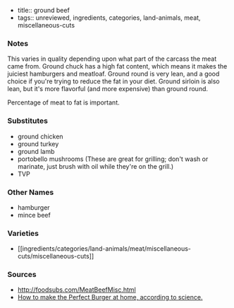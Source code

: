 - title:: ground beef
- tags:: unreviewed, ingredients, categories, land-animals, meat, miscellaneous-cuts
### Notes
This varies in quality depending upon what part of the carcass the meat came from. Ground chuck has a high fat content, which means it makes the juiciest hamburgers and meatloaf. Ground round is very lean, and a good choice if you're trying to reduce the fat in your diet. Ground sirloin is also lean, but it's more flavorful (and more expensive) than ground round.

Percentage of meat to fat is important.

### Substitutes
- ground chicken
- ground turkey
- ground lamb
- portobello mushrooms (These are great for grilling; don't wash or marinate, just brush with oil while they're on the grill.)
- TVP

### Other Names
* hamburger
* mince beef

### Varieties
* [[ingredients/categories/land-animals/meat/miscellaneous-cuts/miscellaneous-cuts]]

### Sources
* http://foodsubs.com/MeatBeefMisc.html
* [How to make the Perfect Burger at home, according to science.](https://www.youtube.com/watch?v=ZorUPMeKgh0)